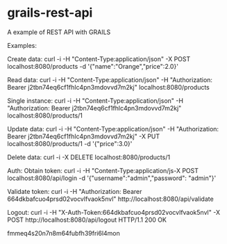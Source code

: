 # grails-rest-api
A example of REST API with  GRAILS


Examples: 

Create data: 
curl -i -H "Content-Type:application/json" -X POST localhost:8080/products -d '{"name":"Orange","price":2.0}'

Read data:
curl -i  -H "Content-Type:application/json" -H "Authorization: Bearer j2tbn74eq6cf1fhlc4pn3mdovvd7m2kj" localhost:8080/products

Single instance:
curl -i  -H "Content-Type:application/json" -H "Authorization: Bearer j2tbn74eq6cf1fhlc4pn3mdovvd7m2kj" localhost:8080/products/1

Update data:
curl -i -H "Content-Type:application/json" -H "Authorization: Bearer j2tbn74eq6cf1fhlc4pn3mdovvd7m2kj" -X PUT localhost:8080/products/1 -d '{"price":3.0}'

Delete data:
curl -i -X DELETE localhost:8080/products/1


Auth:
Obtain token:
curl -i -H "Content-Type:application/js-X POST localhost:8080/api/login -d '{"username":"admin","password": "admin"}'

Validate token:
curl -i -H "Authorization: Bearer 664dkbafcuo4prsd02vocvlfvaok5nvl" http://localhost:8080/api/validate

Logout:
curl -i -H "X-Auth-Token:664dkbafcuo4prsd02vocvlfvaok5nvl" -X POST http://localhost:8080/api/logout HTTP/1.1 200 OK


fmmeq4s20n7n8m64fubfh39fri6l4mon